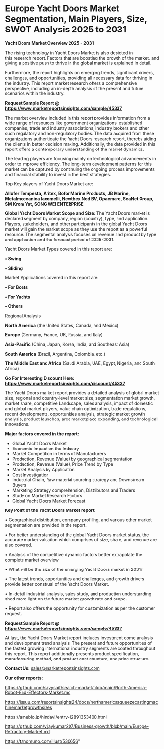 # Europe Yacht Doors Market Segmentation, Main Players, Size, SWOT Analysis 2025 to 2031

<Strong> Yacht Doors Market Overview 2025 - 2031</strong>

The rising technology in Yacht Doors Market is also depicted in this research report. Factors that are boosting the growth of the market, and giving a positive push to thrive in the global market is explained in detail.

Furthermore, the report highlights on emerging trends, significant drivers, challenges, and opportunities, providing all necessary data for thriving in the industry. This report market research offers a comprehensive perspective, including an in-depth analysis of the present and future scenarios within the industry.

<strong>Request Sample Report @ <a href=https://www.marketreportsinsights.com/sample/45337>https://www.marketreportsinsights.com/sample/45337</a></strong>

The market overview included in this report provides information from a wide range of resources like government organizations, established companies, trade and industry associations, industry brokers and other such regulatory and non-regulatory bodies. The data acquired from these organizations authenticate the Yacht Doors research report, thereby aiding the clients in better decision making. Additionally, the data provided in this report offers a contemporary understanding of the market dynamics.

The leading players are focusing mainly on technological advancements in order to improve efficiency. The long-term development patterns for this market can be captured by continuing the ongoing process improvements and financial stability to invest in the best strategies.

Top Key players of Yacht Doors Market are:

<strong>Allufer Tempesta, Aritex, Bofor Marine Products, JB Marine, Metalmeccanica Iacomelli, Newthex Ned BV, Opacmare, SeaNet Group, SM Krom Yat, SONG WEI ENTERPRISE</strong>

<strong><b>Global Yacht Doors Market Scope and Size:</b></strong>
The Yacht Doors market is declared segment by company, region (country), type, and application. Players, stakeholders, and other participants in the global Yacht Doors market will gain the market scope as they use the report as a powerful resource. The segmental analysis focuses on revenue and product by type and application and the forecast period of 2025-2031.

Yacht Doors Market Types covered in this report are:

<strong>•  Swing

•  Sliding</strong>

Market Applications covered in this report are:

<strong>•  For Boats

•  For Yachts

•  Others</strong> 

Regional Analysis

<strong>North America</strong> (the United States, Canada, and Mexico)

<strong>Europe</strong> (Germany, France, UK, Russia, and Italy)

<strong>Asia-Pacific</strong> (China, Japan, Korea, India, and Southeast Asia)

<strong>South America</strong> (Brazil, Argentina, Colombia, etc.)

<strong>The Middle East and Africa</strong> (Saudi Arabia, UAE, Egypt, Nigeria, and South Africa)

<strong>Go For Interesting Discount Here: <a href=https://www.marketreportsinsights.com/discount/45337>https://www.marketreportsinsights.com/discount/45337</a></strong>

The Yacht Doors market report provides a detailed analysis of global market size, regional and country-level market size, segmentation market growth, market share, competitive Landscape, sales analysis, impact of domestic and global market players, value chain optimization, trade regulations, recent developments, opportunities analysis, strategic market growth analysis, product launches, area marketplace expanding, and technological innovations.

<strong><b>Major factors covered in the report:</b></strong>
<ul>
  <li>Global Yacht Doors Market </li>
  <li>Economic Impact on the Industry</li>
  <li>Market Competition in terms of Manufacturers</li>
  <li>Production, Revenue (Value) by geographical segmentation</li>
  <li>Production, Revenue (Value), Price Trend by Type</li>
  <li>Market Analysis by Application</li>
  <li>Cost Investigation</li>
  <li>Industrial Chain, Raw material sourcing strategy and Downstream Buyers</li>
  <li>Marketing Strategy comprehension, Distributors and Traders</li>
  <li>Study on Market Research Factors</li>
  <li>Global Yacht Doors Market Forecast</li>
</ul>

<strong><b>Key Point of the Yacht Doors Market report:</b></strong>

• Geographical distribution, company profiling, and various other market segmentation are provided in the report.

• For better understanding of the global Yacht Doors market status, the accurate market valuation which comprises of size, share, and revenue are also covered.

• Analysis of the competitive dynamic factors better extrapolate the complete market overview

• What will be the size of the emerging Yacht Doors market in 2031?

• The latest trends, opportunities and challenges, and growth drivers provide better construal of the Yacht Doors Market.

• In-detail industrial analysis, sales study, and production understanding shed more light on the future market growth rate and scope.

• Report also offers the opportunity for customization as per the customer request.

<strong>Request Sample Report @ <a href=https://www.marketreportsinsights.com/sample/45337>https://www.marketreportsinsights.com/sample/45337</a></strong>

At last, the Yacht Doors Market report includes investment come analysis and development trend analysis. The present and future opportunities of the fastest growing international industry segments are coated throughout this report. This report additionally presents product specification, manufacturing method, and product cost structure, and price structure.

<strong>Contact Us:</strong>
sales@marketreportsinsights.com

<strong>Our other reports:</strong>

<a href=https://github.com/sayysaif/search-market/blob/main/North-America-Robot-End-Effectors-Market.md>https://github.com/sayysaif/search-market/blob/main/North-America-Robot-End-Effectors-Market.md</a>

<a href=https://issuu.com/reportsinsights24/docs/northamericasqueezecastingmachinemarketgrowthsizes>https://issuu.com/reportsinsights24/docs/northamericasqueezecastingmachinemarketgrowthsizes</a>

<a href=https://ameblo.jp/hindavi/entry-12891353400.html>https://ameblo.jp/hindavi/entry-12891353400.html</a>

<a href=https://github.com/vijaykumar207/Business-growth/blob/main/Europe-Refractory-Market.md>https://github.com/vijaykumar207/Business-growth/blob/main/Europe-Refractory-Market.md</a>

<a href=https://tanomuno.com/illust/530656>https://tanomuno.com/illust/530656</a>"
